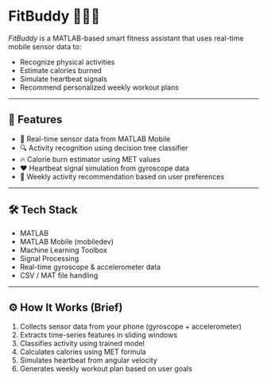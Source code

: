 # FitBuddy 🏋‍♀📱

*FitBuddy* is a MATLAB-based smart fitness assistant that uses real-time mobile sensor data to:
- Recognize physical activities
- Estimate calories burned
- Simulate heartbeat signals
- Recommend personalized weekly workout plans

---

## 🚀 Features

- 📱 Real-time sensor data from MATLAB Mobile
- 🔍 Activity recognition using decision tree classifier
- 🔥 Calorie burn estimator using MET values
- ❤ Heartbeat signal simulation from gyroscope data
- 🧠 Weekly activity recommendation based on user preferences

---

## 🛠 Tech Stack

- MATLAB
- MATLAB Mobile (mobiledev)
- Machine Learning Toolbox
- Signal Processing
- Real-time gyroscope & accelerometer data
- CSV / MAT file handling

---

## ⚙ How It Works (Brief)

1. Collects sensor data from your phone (gyroscope + accelerometer)
2. Extracts time-series features in sliding windows
3. Classifies activity using trained model
4. Calculates calories using MET formula
5. Simulates heartbeat from angular velocity
6. Generates weekly workout plan based on user goals






